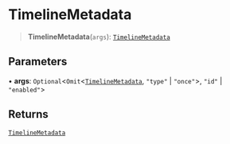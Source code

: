 # TimelineMetadata

> **TimelineMetadata**(`args`): [`TimelineMetadata`](reference/interfaces/TimelineMetadata.md)

## Parameters

• **args**: `Optional`<`Omit`<[`TimelineMetadata`](reference/interfaces/TimelineMetadata.md), `"type"` | `"once"`>, `"id"` | `"enabled"`>

## Returns

[`TimelineMetadata`](reference/interfaces/TimelineMetadata.md)
